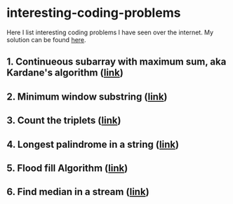 # interesting-coding-problems
Here I list interesting coding problems I have seen over the internet. My solution can be found [here](https://github.com/SalarAbb/interesting-coding-problems-solution).

## 1. Continueous subarray with maximum sum, aka Kardane's algorithm ([link](https://practice.geeksforgeeks.org/problems/kadanes-algorithm/0))

## 2. Minimum window substring ([link](https://leetcode.com/problems/minimum-window-substring/submissions/))

## 3. Count the triplets ([link](https://practice.geeksforgeeks.org/problems/count-the-triplets4615/1))

## 4. Longest palindrome in a string ([link](https://practice.geeksforgeeks.org/problems/longest-palindrome-in-a-string/0))

## 5. Flood fill Algorithm ([link](https://practice.geeksforgeeks.org/problems/flood-fill-algorithm/0))

## 6. Find median in a stream ([link](https://practice.geeksforgeeks.org/problems/find-median-in-a-stream/0))
